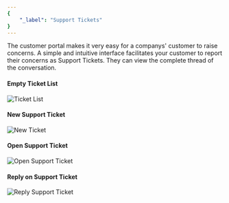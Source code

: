 ```yaml
---
{
	"_label": "Support Tickets"
}
---
```


The customer portal makes it very easy for a companys' customer to raise concerns. A simple and intuitive interface facilitates your customer to report their concerns as Support Tickets. They can view the complete thread of the conversation.

#### Empty Ticket List

![Ticket List](img/portal-ticket-list-empty.png)



#### New Support Ticket

![New Ticket](img/portal-new-ticket.png)


#### Open Support Ticket

![Open Support Ticket](img/portal-ticket-1.png)


#### Reply on Support Ticket

![Reply Support Ticket](img/portal-ticket-reply.png)

